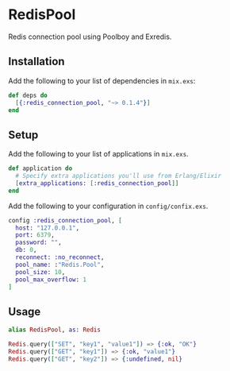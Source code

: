 # RedisPool

Redis connection pool using Poolboy and Exredis.

## Installation

Add the following to your list of dependencies in `mix.exs`:

```elixir
def deps do
  [{:redis_connection_pool, "~> 0.1.4"}]
end
```

## Setup

Add the following to your list of applications in `mix.exs`.

```elixir
def application do
  # Specify extra applications you'll use from Erlang/Elixir
  [extra_applications: [:redis_connection_pool]]
end
```

Add the following to your configuration in `config/confix.exs`.

```elixir
config :redis_connection_pool, [
  host: "127.0.0.1",
  port: 6379,
  password: "",
  db: 0,
  reconnect: :no_reconnect,
  pool_name: :"Redis.Pool",
  pool_size: 10,
  pool_max_overflow: 1
]
```

## Usage

```elixir
alias RedisPool, as: Redis

Redis.query(["SET", "key1", "value1"]) => {:ok, "OK"}
Redis.query(["GET", "key1"]) => {:ok, "value1"}
Redis.query(["GET", "key2"]) => {:undefined, nil}
```